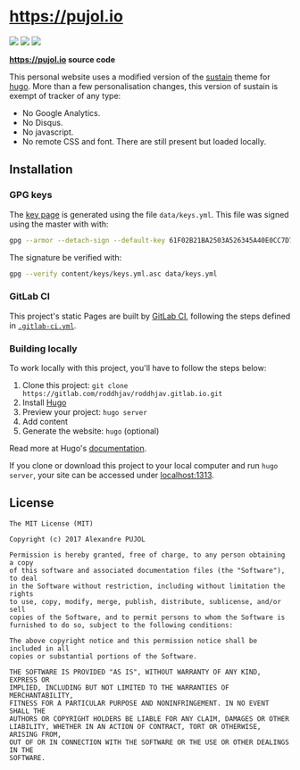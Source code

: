 # **https://pujol.io**

[![][build]][link] [![][online]][domain] [![][release]][link]

**https://pujol.io source code**

This personal website uses a modified version of the [sustain][sustain-hugo]
theme for [hugo][hugo]. More than a few personalisation changes, this version of
sustain is exempt of tracker of any type:

* No Google Analytics.
* No Disqus.
* No javascript.
* No remote CSS and font. There are still present but loaded locally.

## Installation

### GPG keys

The [key page](https://pujol.io/keys) is generated using the file `data/keys.yml`.
This file was signed using the master with with:
```sh
gpg --armor --detach-sign --default-key 61F02B21BA2503A526345A40E0CC7D788DA0EBF2 -o content/keys/keys.yml.asc data/keys.yml
```

The signature be verified with:
```sh
gpg --verify content/keys/keys.yml.asc data/keys.yml 
```

### GitLab CI

This project's static Pages are built by [GitLab CI][ci],
following the steps defined in [`.gitlab-ci.yml`](.gitlab-ci.yml).

### Building locally

To work locally with this project, you'll have to follow the steps below:

1. Clone this project: `git clone https://gitlab.com/roddhjav/roddhjav.gitlab.io.git`
1. Install [Hugo][hugo]
1. Preview your project: `hugo server`
1. Add content
1. Generate the website: `hugo` (optional)

Read more at Hugo's [documentation][hugodoc].

If you clone or download this project to your local computer and run `hugo server`,
your site can be accessed under [localhost:1313][local].

## License

    The MIT License (MIT)

    Copyright (c) 2017 Alexandre PUJOL

    Permission is hereby granted, free of charge, to any person obtaining a copy
    of this software and associated documentation files (the "Software"), to deal
    in the Software without restriction, including without limitation the rights
    to use, copy, modify, merge, publish, distribute, sublicense, and/or sell
    copies of the Software, and to permit persons to whom the Software is
    furnished to do so, subject to the following conditions:

    The above copyright notice and this permission notice shall be included in all
    copies or substantial portions of the Software.

    THE SOFTWARE IS PROVIDED "AS IS", WITHOUT WARRANTY OF ANY KIND, EXPRESS OR
    IMPLIED, INCLUDING BUT NOT LIMITED TO THE WARRANTIES OF MERCHANTABILITY,
    FITNESS FOR A PARTICULAR PURPOSE AND NONINFRINGEMENT. IN NO EVENT SHALL THE
    AUTHORS OR COPYRIGHT HOLDERS BE LIABLE FOR ANY CLAIM, DAMAGES OR OTHER
    LIABILITY, WHETHER IN AN ACTION OF CONTRACT, TORT OR OTHERWISE, ARISING FROM,
    OUT OF OR IN CONNECTION WITH THE SOFTWARE OR THE USE OR OTHER DEALINGS IN THE
    SOFTWARE.

[domain]: https://pujol.io
[link]: https://gitlab.com/roddhjav/roddhjav.gitlab.io?style=flat-square
[build]: https://gitlab.com/roddhjav/roddhjav.gitlab.io/badges/master/build.svg?style=flat-square
[online]: https://img.shields.io/website/https/pujol.io.svg?style=flat-square
[release]: https://img.shields.io/github/release/roddhjav/pujol.io.svg?maxAge=600&style=flat-square
[hugo]: https://gohugo.io/
[sustain-hugo]: https://github.com/nurlansu/hugo-sustain
[local]: http://localhost:1313/
[ci]: https://about.gitlab.com/gitlab-ci/
[hugodoc]: https://gohugo.io/overview/introduction/
